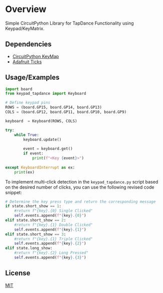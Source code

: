 # Overview
Simple CircuitPython Library for TapDance Functionality using Keypad/KeyMatrix.

## Dependencies

- [CircuitPython KeyMap](https://docs.circuitpython.org/en/latest/shared-bindings/keypad/index.html)
- [Adafruit Ticks](https://docs.circuitpython.org/projects/ticks/en/latest/api.html)
## Usage/Examples

```python
import board
from keypad_tapdance import Keyboard

# Define keypad pins
ROWS = (board.GP15, board.GP14, board.GP13)
COLS = (board.GP12, board.GP11, board.GP10, board.GP9)

keyboard  = Keyboard(ROWS, COLS)

try:
    while True:
        keyboard.update()
        
        event = keyboard.get()
        if event:
            print(f"<Key {event}>")
        
except KeyboardInterrupt as ex:
    print(ex)
```

To implement multi-click detection in the `keypad_tapdance.py` script based on the desired number of clicks, you can use the following revised code snippet:
```python
# Determine the key press type and return the corresponding message
if state.short_show == 1:
    #return f"{key}.{0} Single Clicked"
    self.events.append(f"{key}.{0}")
elif state.short_show == 2:
    #return f"{key}.{1} Double Clicked"
    self.events.append(f"{key}.{1}")
elif state.short_show == 3:
    #return f"{key}.{1} Triple Clicked"
    self.events.append(f"{key}.{2}")           
elif state.long_show:
    #return f"{key}.{2} Long Pressed"
    self.events.append(f"{key}.{3}")
```
## License

[MIT](LICENSE)

